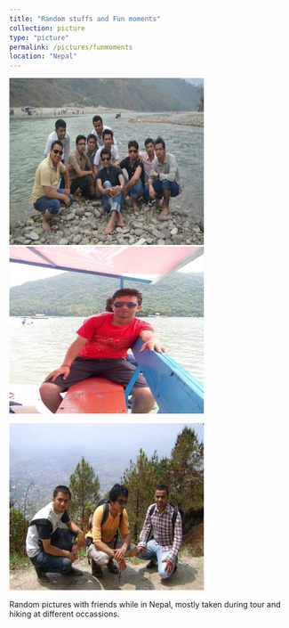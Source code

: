 ```yaml
---
title: "Random stuffs and Fun moments"
collection: picture
type: "picture"
permalink: /pictures/funmoments
location: "Nepal"
---
```


<img src='/images/pictures/dolalghat.jpeg' width='350' height='300'>   <img src='/images/pictures/pokhara.jpg' width='350' height='300'>


<img src='/images/pictures/bhasmeshwor.jpeg' width='350' height='300'>

Random pictures with friends while in Nepal, mostly taken during tour and hiking at different occassions. 

